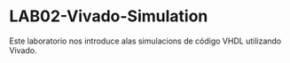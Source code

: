 # LAB02-Vivado-Simulation
Este laboratorio nos introduce alas simulacions de código VHDL utilizando Vivado.
